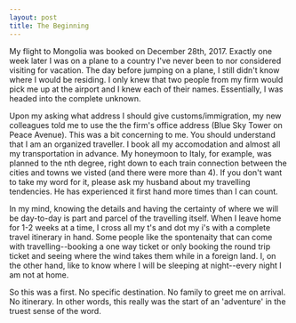 ```yaml
---
layout: post
title: The Beginning
---
```


My flight to Mongolia was booked on December 28th, 2017. Exactly one week later I was on a plane to a country I've never been to nor considered visiting for vacation. The day before jumping on a plane, I still didn't know where I would be residing. I only knew that two people from my firm would pick me up at the airport and I knew each of their names. Essentially, I was headed into the complete unknown.

Upon my asking what address I should give customs/immigration, my new colleagues told me to use the the firm's office address (Blue Sky Tower on Peace Avenue). This was a bit concerning to me. You should understand that I am an organized traveller. I book all my accomodation and almost all my transportation in advance. My honeymoon to Italy, for example, was planned to the nth degree, right down to each train connection between the cities and towns we visted (and there were more than 4). If you don't want to take my word for it, please ask my husband about my travelling tendencies. He has experienced it first hand more times than I can count.

In my mind, knowing the details and having the certainty of where we will be day-to-day is part and parcel of the travelling itself. When I leave home for 1-2 weeks at a time, I cross all my t's and dot my i's with a complete travel itinerary in hand. Some people like the spontenaity that can come with travelling--booking a one way ticket or only booking the round trip ticket and seeing where the wind takes them while in a foreign land. I, on the other hand, like to know where I will be sleeping at night--every night I am not at home.

So this was a first. No specific destination. No family to greet me on arrival. No itinerary. In other words, this really was the start of an 'adventure' in the truest sense of the word.
